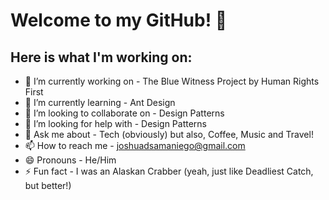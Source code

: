 # Welcome to my GitHub! 👋
## Here is what I'm working on:

- 🔭 I’m currently working on - The Blue Witness Project by Human Rights First
- 🌱 I’m currently learning - Ant Design
- 👯 I’m looking to collaborate on - Design Patterns
- 🤔 I’m looking for help with - Design Patterns
- 💬 Ask me about - Tech (obviously) but also, Coffee, Music and Travel!
- 📫 How to reach me - joshuadsamaniego@gmail.com 
- 😄 Pronouns - He/Him
- ⚡ Fun fact - I was an Alaskan Crabber (yeah, just like Deadliest Catch, but better!)
